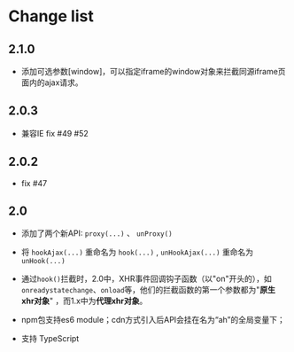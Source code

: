 # Change list

## 2.1.0

- 添加可选参数[window]，可以指定iframe的window对象来拦截同源iframe页面内的ajax请求。


## 2.0.3

- 兼容IE fix #49 #52

## 2.0.2

- fix #47

## 2.0

- 添加了两个新API:  `proxy(...)` 、 `unProxy()` 

- 将 `hookAjax(...)` 重命名为 `hook(...)` , `unHookAjax(...)` 重命名为 `unHook(...)`

- 通过`hook()`拦截时，2.0中，XHR事件回调钩子函数（以"on"开头的），如`onreadystatechange`、`onload`等，他们的拦截函数的第一个参数都为"**原生xhr对象**" ，而1.x中为**代理xhr对象**。

- npm包支持es6 module；cdn方式引入后API会挂在名为“ah”的全局变量下；

- 支持 TypeScript

  

